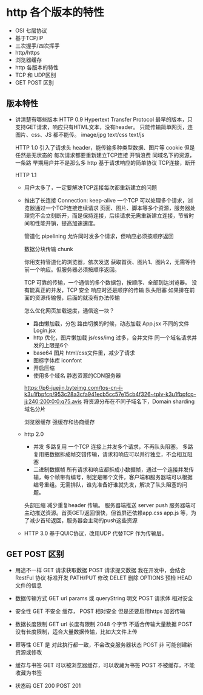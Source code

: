 # http 各个版本的特性

- OSI 七层协议
- 基于TCP/IP
- 三次握手/四次挥手
- http/https
- 浏览器缓存
- http 各版本的特性
- TCP 和 UDP区别
- GET POST 区别

## 版本特性
- 讲清楚有哪些版本
    HTTP 0.9
    Hypertext Transfer Protocol
    最早的版本，只支持GET请求，响应只有HTML文本，没有header。
    只能传输简单网页，连图片、css、JS 都不能传。
    image/jpg text/css text/js 

    HTTP 1.0
    引入了请求头 header，能传输多种类型数据、图片等
    cookie 但是任然是无状态的
    每次请求都要重新建立TCP连接
        开销浪费 同域名下的资源，一条路
        早期用户并不是那么多
        http 基于请求响应的简单协议 TCP连接，断开

    HTTP 1.1

    - 用户太多了，一定要解决TCP连接每次都重新建立的问题
    - 推出了长连接
        Connection: keep-alive
        一个TCP 可以处理多个请求，浏览器通过一个TCP连接连续请求
        页面、图片、脚本等多个资源，服务器处理完不会立刻断开，而是保持连接，后续请求无需重新建立连接，节省时间和性能开销，提高加速速度。

        管道化 pipelining
        允许同时发多个请求，但响应必须按顺序返回

        数据分块传输 chunk

        你用支持管道化的浏览器，依次发送 获取首页、图片1、图片2，无需等待前一个响应。但服务器必须按顺序返回。

        TCP 可靠的传输，一个通信的多个数据包，按顺序、全部到达浏览器。
        没有能真正的并发，TCP 安全 响应时还是顺序的传输
        队头阻塞 如果排在前面的资源传输慢，后面的就没有办法传输

        怎么优化网页加载速度，通信这一块？

        - 路由懒加载，分包
            路由切换的时候，动态加载 
            App.jsx 不同的文件
            Login.jsx
        - http 优化，图片懒加载
            js/css/img 过多，合并文件
            同一个域名请求并发的上限是6个
        - base64 图片 html/css文件里，减少了请求
        - 图标字体库 iconfont
        - 开启压缩
        - 使用多个域名  静态资源的CDN服务器

        https://p6-juejin.byteimg.com/tos-cn-i-k3u1fbpfcp/953c28a3cfa941ecb5cc57e15cb4f326~tplv-k3u1fbpfcp-jj:240:200:0:0:q75.avis
        将资源分布在不同子域名下，Domain sharding 域名分片

        浏览器缓存 强缓存和协商缓存

    - http 2.0
        - 并发 多路复用
            一个TCP 连接上并发多个请求，不再队头阻塞。
            多路复用把数据拆成帧交错传输，请求和响应可以并行独立，不会相互阻塞
        - 二进制数据帧
            所有请求和响应都拆成小数据帧，通过一个连接并发传输，每个帧带有编号，制定是哪个文件，客户端和服务器端可以根据编号重组。无需排队，谁先准备好谁就先发，解决了队头阻塞的问题。
        
        头部压缩 减少重复header 传输。
        服务器端推送 server push
        服务器端可主动推送资源。首页GET/返回很快，但首屏还依赖app.css app.js 等，为了减少首轮返回，服务器会主动的push这些资源

    - HTTP 3.0
        基于QUIC协议，改用UDP 代替TCP 作为传输层。

## GET POST 区别
- 用途不一样
    GET 请求获取数据
    POST 请求提交数据
    我在开发中，会结合RestFul 协议 标准开发
    PATH/PUT 修改 DELET 删除
    OPTIONS 预检  HEAD 文件的信息

- 数据传输方式
    GET  url  params 或 queryString  明文
    POST 请求体 相对安全

- 安全性
    GET 不安全 缓存，
    POST 相对安全 但是还要启用https 加密传输

- 数据长度限制
    GET  url 长度有限制  2048 个字节 不适合传输大量数据
    POST 没有长度限制，适合大量数据传输，比如大文件上传

- 幂等性
    GET 是 对此执行都一致，不会改变服务器状态
    POST 非 可能创建新资源或修改

- 缓存与书签
    GET 可以被浏览器缓存，可以收藏为书签
    POST 不被缓存，不能收藏为书签

- 状态码
    GET 200
    POST 201




        


